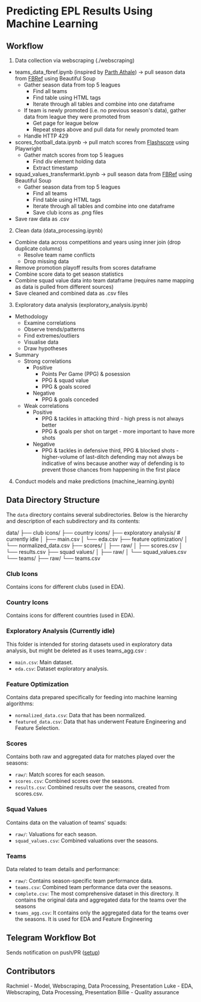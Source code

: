 # Predicting EPL Results Using Machine Learning
## Workflow
1. Data collection via webscraping (./webscraping)
- teams_data_fbref.ipynb (inspired by [Parth Athale](https://github.com/parth1902/Scrape-FBref-data)) -> pull season data from [FBRef](https://fbref.com/en/) using Beautiful Soup
    - Gather season data from top 5 leagues
        - Find all teams
        - Find table using HTML tags
        - Iterate through all tables and combine into one dataframe
    - If team is newly promoted (i.e. no previous season's data), gather data from league they were promoted from
        - Get page for league below
        - Repeat steps above and pull data for newly promoted team
    - Handle HTTP 429
- scores_football_data.ipynb -> pull match scores from [Flashscore](https://www.flashscore.com/) using Playwright
    - Gather match scores from top 5 leagues
        - Find div element holding data
        - Extract timestamp
- squad_values_transfermarkt.ipynb -> pull season data from [FBRef](https://fbref.com/en/) using Beautiful Soup
    - Gather season data from top 5 leagues
        - Find all teams
        - Find table using HTML tags
        - Iterate through all tables and combine into one dataframe
        - Save club icons as .png files
- Save raw data as .csv
2. Clean data (data_processing.ipynb)
- Combine data across competitions and years using inner join (drop duplicate columns)
    - Resolve team name conflicts
    - Drop missing data
- Remove promotion playoff results from scores dataframe
- Combine score data to get season statistics
- Combine squad value data into team dataframe (requires name mapping as data is pulled from different sources)
- Save cleaned and combined data as .csv files
3. Exploratory data analysis (exploratory_analysis.ipynb)
- Methodology
    - Examine correlations
    - Observe trends/patterns
    - Find extremes/outliers
    - Visualise data
    - Draw hypotheses
- Summary
    - Strong correlations
        - Positive
            - Points Per Game (PPG) & posession
            - PPG & squad value
            - PPG & goals scored
        - Negative
            - PPG & goals conceded
    - Weak correlations
        - Positive
            - PPG & tackles in attacking third - high press is not always better
            - PPG & goals per shot on target - more important to have more shots
        - Negative
            - PPG & tackles in defensive third, PPG & blocked shots - higher-volume of last-ditch defending may not always be indicative of wins because another way of defending is to prevent those chances from happening in the first place
4. Conduct models and make predictions (machine_learning.ipynb)

## Data Directory Structure

The `data` directory contains several subdirectories. Below is the hierarchy and description of each subdirectory and its contents:

data/
├── club icons/
├── country icons/
├── exploratory analysis/ # currently idle
│   ├── main.csv
│   └── eda.csv
├── feature optimization/
│   └── normalized_data.csv
├── scores/
│   ├── raw/
│   ├── scores.csv
│   └── results.csv
├── squad values/
│   ├── raw/
│   └── squad_values.csv
└── teams/
    ├── raw/
    └── teams.csv

### Club Icons
Contains icons for different clubs (used in EDA).

### Country Icons
Contains icons for different countries (used in EDA).

### Exploratory Analysis (Currently idle)
This folder is intended for storing datasets used in exploratory data analysis, but might be deleted as it uses teams_agg.csv :
- `main.csv`: Main dataset.
- `eda.csv`: Dataset exploratory analysis.

### Feature Optimization
Contains data prepared specifically for feeding into machine learning algorithms:
- `normalized_data.csv`: Data that has been normalized.
- `featured_data.csv`: Data that has underwent Feature Engineering and Feature Selection.

### Scores
Contains both raw and aggregated data for matches played over the seasons:
- `raw/`: Match scores for each season.
- `scores.csv`: Combined scores over the seasons.
- `results.csv`: Combined results over the seasons, created from scores.csv.

### Squad Values
Contains data on the valuation of teams' squads:
- `raw/`: Valuations for each season.
- `squad_values.csv`: Combined valuations over the seasons.

### Teams
Data related to team details and performance:
- `raw/`: Contains season-specific team performance data.
- `teams.csv`: Combined team performance data over the seasons.
- `complete.csv`: The most comprehensive dataset in this directory. It contains the original data and aggregated data for the teams over the seasons
- `teams_agg.csv`: It contains only the aggregated data for the teams over the seasons. It is used for EDA and Feature Engineering

## Telegram Workflow Bot
Sends notification on push/PR ([setup](https://cyaninfinite.com/getting-updates-from-github-via-telegram-bot/))

## Contributors
Rachmiel - Model, Webscraping, Data Processing, Presentation
Luke - EDA, Webscraping, Data Processing, Presentation
Billie - Quality assurance

